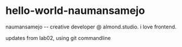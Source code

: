 # hello-world-naumansamejo

naumansamejo -- creative developer @ almond.studio.
i love frontend.

updates from lab02, using git commandline
